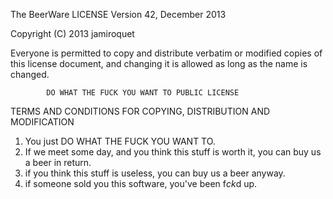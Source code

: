 The BeerWare LICENSE
                    Version 42, December 2013

 Copyright (C) 2013 jamiroquet 

 Everyone is permitted to copy and distribute verbatim or modified
 copies of this license document, and changing it is allowed as long
 as the name is changed.

            DO WHAT THE FUCK YOU WANT TO PUBLIC LICENSE
   TERMS AND CONDITIONS FOR COPYING, DISTRIBUTION AND MODIFICATION

  01. You just DO WHAT THE FUCK YOU WANT TO.
  10. If we meet some day, and you think this stuff is worth it, you 		can buy us a beer in return.
  11. if you think this stuff is useless, you can buy us a beer anyway. 
 100. if someone sold you this software, you've been f*ck*d up.
